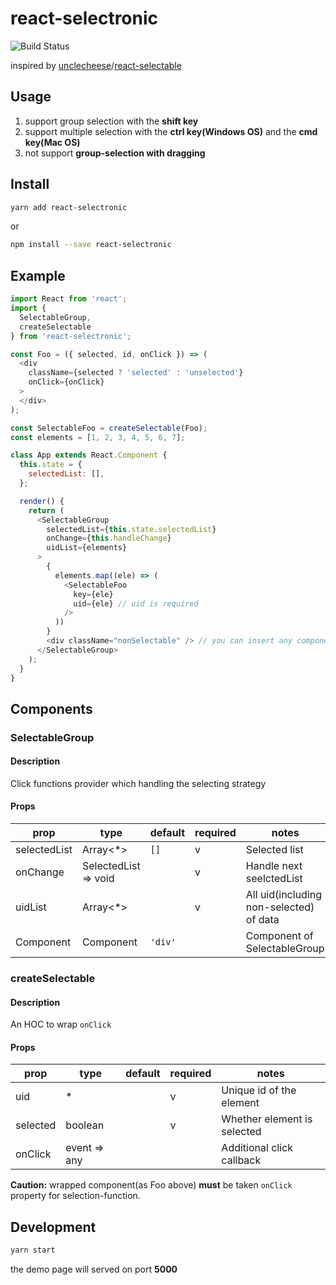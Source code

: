 # react-selectronic

![Build Status](https://circleci.com/gh/WendellLiu/react-selectronic.png?circle-token=6cb81d93caa745b04d31d9dbf5ff73e47a74b7ea)


inspired by [unclecheese](https://github.com/unclecheese)/[react-selectable](https://github.com/unclecheese/react-selectable)

## Usage
1. support group selection with the __shift key__
2. support multiple selection with the __ctrl key(Windows OS)__ and the __cmd  key(Mac OS)__
3. not support __group-selection with dragging__

## Install
```sh
yarn add react-selectronic
```

or

```sh
npm install --save react-selectronic
```

## Example

```js
import React from 'react';
import {
  SelectableGroup,
  createSelectable
} from 'react-selectronic';

const Foo = ({ selected, id, onClick }) => (
  <div
    className={selected ? 'selected' : 'unselected'}
    onClick={onClick}
  >
  </div>
);

const SelectableFoo = createSelectable(Foo);
const elements = [1, 2, 3, 4, 5, 6, 7];

class App extends React.Component {
  this.state = {
    selectedList: [],
  };

  render() {
    return (
      <SelectableGroup
        selectedList={this.state.selectedList}
        onChange={this.handleChange}
        uidList={elements}
      >
        {
          elements.map((ele) => (
            <SelectableFoo 
              key={ele} 
              uid={ele} // uid is required
            /> 
          ))
        }
        <div className="nonSelectable" /> // you can insert any component not selectable
      </SelectableGroup>
    );
  }
}

```

## Components

### SelectableGroup
#### Description
Click functions provider which handling the selecting strategy

#### Props

prop             | type     | default      | required | notes
-----------------|----------|--------------|----------|------
selectedList     | Array<*>   |     `[]`   |     v    |    Selected list
onChange         | SelectedList => void  | |     v    | Handle next seelctedList 
uidList          | Array<*>   |            |     v    | All uid(including non-selected) of data
Component          | Component   | `'div'` |          | Component of SelectableGroup


### createSelectable
#### Description
An HOC to wrap `onClick`

#### Props

prop             | type     | default    |   required  | notes
-----------------|----------|------------|-------------|---------
uid              | *        |            |     v       | Unique id of the element
selected         | boolean  |            |     v       | Whether element is selected
onClick          | event => any |        |             | Additional click callback 

**Caution:**
wrapped component(as Foo above) **must** be taken `onClick` property for selection-function.

## Development
```sh
yarn start
```

the demo page will served on port **5000**
